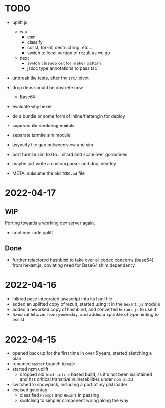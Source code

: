 # TODO

- uplift js
  - wip
    - esm
    - classify
    - const, for-of, destructring, etc...
    - switch to local version of rezult as we go
  - next
    - switch classes out for maker pattern
    - jsdoc type annotations to pass tsc

- unbreak the tests, after the `src/` pivot
- drop deps should be obsolete now
  - Base64
- evaluate why hexer
- do a bundle or some form of inline/flattengin for deploy

- separate tile rendering module
- separate turmite sim module
- asyncify the gap between view and sim
- port turmite sim to Go... shard and scale over goroutines
- maybe just write a custom parser and drop nearley
- META: subsume the old `TODO.md` file

# 2022-04-17

## WIP

Porting towards a working dev server again.

- continue code uplift

## Done

- further refactored hashbind to take over all codec concerns (base64) from
  hexant.js, obviating need for Base64 shim dependency

# 2022-04-16

- inlined page integrated javascript into its html file
- added an uplifted copy of rezult, started using it in the `hexant.js` module
- added a reworked copy of hashbind, and converted `hexant.js` to use it
- fixed raf leftover from yesterday, and added a sprinkle of type hinting to assist

# 2022-04-15

- opened back up for the first time in over 5 years, started sketching a plan
- renamed `master` branch to `main`
- started npm uplift
  - dropped old `html-inline` based build, as it's not been maintained and has
    critical transitive vulnerabilities under `npm audit`
- switched to snowpack, including a port of my glsl loader
- excised gutentag
  - classified `Prompt` and `Hexant` in passing
  - switching to simpler component wiring along the way
